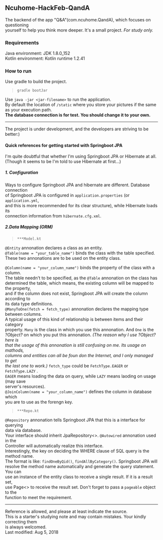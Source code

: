## Ncuhome-HackFeb-QandA
The backend of the app "Q&A"(com.ncuhome.QandA), which focuses on questioning  
yourself to help you think more deeper. It's a small project. *For study only.*
### Requirements
Java environment: JDK 1.8.0_152  
Kotlin environment: Kotlin runtime 1.2.41
### How to run
Use gradle to build the project.
> `gradle bootJar`

Use `java -jar <jar-filename>` to run the application.  
By default the location of `/static` where you store your pictures if the same as your execution path.  
**The database connection is for test. You should change it to your own.**
***
The project is under development, and the developers are striving to be better:)

#### Quick references for getting started with Springboot JPA
I'm quite doubtful that whether I'm using Springboot JPA or Hibernate at all.  
(Though it seems to be I'm told to use Hibernate at first...)
##### 1. Configuration  
Ways to configure Springboot JPA and hibernate are different. Database connection  
of Springboot JPA is configured in `application.properties` (or `application.yml`,  
and this is more recommended for its clear structure), while Hibernate loads its  
connection information from `hibernate.cfg.xml`.
##### 2.Data Mapping (ORM)
> `***Model.kt`

`@Entity` annonation declares a class as an entity.  
`@Table(name = "your_table_name")` binds the class with the table specified.  
These two annonations are to be used on the entity class.

`@Column(name = "your_column_name")` binds the property of the class with a column.  
The table needn't to be specified, as the `@Table` annonation on the class has  
determined the table, which means, the existing column will be mapped to the property,  
and if the column does not exist, Springboot JPA will create the column according to  
its data type definitions.  
`@ManyToOne(fetch = fetch_type)` annonation declares the mapping type between columns.  
A typical usage of this kind of relationship is between items and their category  
property. `Many` is the class in which you use this annonation. And `One` is the  
*?Object?* on which you put this annonation. *(The reason why I use ?Object? here is*  
*that the usage of this annonation is still confusing on me. Its usage on mathods,*  
*columns and entities can all be foun don the Internet, and I only managed to get*  
*the last one to work.)* `fetch_type` could be `FetchType.EAGER` or `FetchType.LAZY` .  
`EAGER` means loading the data on query, while `LAZY` means laoding on usage (may save  
server's resources).  
`@JoinColumn(name = "your_column_name")` defines the column in database which  
you are to use as the forengn key.

> `***Repo.kt`

`@Repository` annonation tells Springboot JPA that this is a interface for querying  
data via database.  
Your interface should inherit JpaRepository<>. `@Autowired` annonation used in the  
Controller will automatically realize this interface.  
Interestingly, the key on deciding the WHERE clause of SQL query is the method name.  
The format is like: `findOneByQid()`, `findAllByCategory()`. Springboot JPA will  
resolve the method name automatically and generate the query statement. You can  
use an instance of the entity class to receive a single result. If it is a result set,  
use Page<> to receive the result set. Don't forget to pass a `pageable` object to the  
function to meet the requirement.
***
Reference is allowed, and please at least indicate the source.  
This is a starter's studying note and may contain mistakes. Your kindly correcting them  
is always welcomed.  
Last modified: Aug 5, 2018 